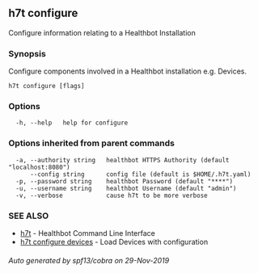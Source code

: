 ## h7t configure

Configure information relating to a Healthbot Installation

### Synopsis

Configure components involved in a Healthbot installation e.g. Devices.

```
h7t configure [flags]
```

### Options

```
  -h, --help   help for configure
```

### Options inherited from parent commands

```
  -a, --authority string   healthbot HTTPS Authority (default "localhost:8080")
      --config string      config file (default is $HOME/.h7t.yaml)
  -p, --password string    healthbot Password (default "****")
  -u, --username string    healthbot Username (default "admin")
  -v, --verbose            cause h7t to be more verbose
```

### SEE ALSO

* [h7t](h7t.md)	 - Healthbot Command Line Interface
* [h7t configure devices](h7t_configure_devices.md)	 - Load Devices with configuration

###### Auto generated by spf13/cobra on 29-Nov-2019
